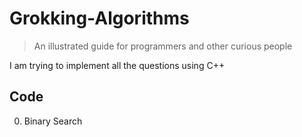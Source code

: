 # Grokking-Algorithms

> An illustrated guide for programmers and other curious people

I am trying to implement all the questions using C++

## Code

0. Binary Search
